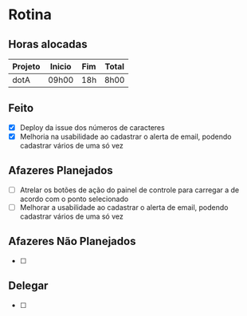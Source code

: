 # Rotina

## Horas alocadas

Projeto | Inicio | Fim | Total
--------|-------|-------|------
dotA    | 09h00 | 18h | 8h00

## Feito

- [x] Deploy da issue dos números de caracteres
- [x] Melhoria na usabilidade ao cadastrar o alerta de email, podendo cadastrar vários de uma só vez

## Afazeres Planejados

- [ ] Atrelar os botões de ação do painel de controle para carregar a de acordo com o ponto selecionado
- [ ] Melhorar a usabilidade ao cadastrar o alerta de email, podendo cadastrar vários de uma só vez

## Afazeres Não Planejados

- [ ] 

## Delegar

- [ ] 

<!--stackedit_data:
eyJoaXN0b3J5IjpbMTczMjczMzQwNiwtNDY2NDIzNDQzLDIwOT
U2NzAyODksMTI3NTc5NjY4LDI3MTgxMDE5NywxMzA2NDgxMjcx
LC0xMjg5MzkwNDQ3LDE4NjQwNDU2OTYsLTM0MzkwMDQwMCwxMj
k0MjY0MjY0LC0xMzg5OTEyMDg1LC0xMzQyMjA1MDg5LC04MDUz
ODkyMTUsMTEwNjc5NjkzMSw3ODExNDkzMiwtMTE3MDIwODgxMy
wtMTk4ODc1OTUxNCw5MDM3Mzc1NTgsLTgzMTY0MDI2MSwxOTg5
ODk2MjM1XX0=
-->